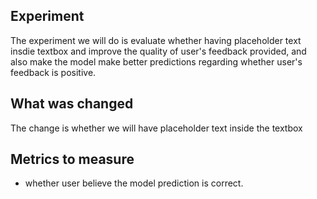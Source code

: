 ## Experiment
The experiment we will do is evaluate whether having placeholder text insdie textbox and improve the quality of user's feedback provided, and also make the model make better predictions regarding whether user's feedback is positive.

## What was changed
The change is whether we will have placeholder text inside the textbox


## Metrics to measure 
- whether user believe the model prediction is correct.